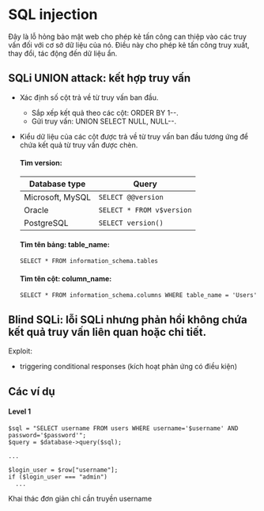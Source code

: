 # SQL injection

Đây là lỗ hỏng bảo mật web cho phép kẻ tấn công can thiệp vào các truy vấn đối với cơ sở dữ liệu của nó. Điều này cho phép kẻ tấn công truy xuất, thay đổi, tác động đến dữ liệu ẩn.

## SQLi UNION attack: kết hợp truy vấn

- Xác định số cột trả về từ truy vấn ban đầu.
    - Sắp xếp kết quả theo các cột: ORDER BY 1--.
    - Gửi truy vấn: UNION SELECT NULL, NULL--.
- Kiểu dữ liệu của các cột được trả về từ truy vấn ban đầu tương ứng để chứa kết quả từ truy vấn được chèn.

    #### Tìm version:
    
    | Database type | Query |
    | --- | --- |
    | Microsoft, MySQL | `SELECT @@version` |
    | Oracle | `SELECT * FROM v$version` |
    | PostgreSQL | `SELECT version()` |
    
    #### Tìm tên bảng: table_name:
    
    `SELECT * FROM information_schema.tables`
    
    #### Tìm tên cột: column_name:
    
    `SELECT * FROM information_schema.columns WHERE table_name = 'Users'`

## Blind SQLi: lỗi SQLi nhưng phản hồi không chứa kết quả truy vấn liên quan hoặc chi tiết.

Exploit:

- triggering conditional responses (kích hoạt phản ứng có điều kiện)

## Các ví dụ

#### Level 1

```
$sql = "SELECT username FROM users WHERE username='$username' AND password='$password'";
$query = $database->query($sql);

...

$login_user = $row["username"];
if ($login_user === "admin")
  ...
```

Khai thác đơn giản chỉ cần truyền username 
